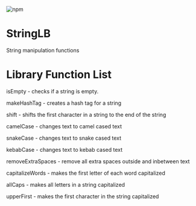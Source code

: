 ![npm](https://img.shields.io/npm/v/stringlb)

# StringLB
 String manipulation functions

# Library Function List

isEmpty - checks if a string is empty.

makeHashTag - creates a hash tag for a string

shift - shifts the first character in a string to the end of the string

camelCase - changes text to camel cased text

snakeCase - changes text to snake cased text

kebabCase - changes text to kebab cased text

removeExtraSpaces - remove all extra spaces outside and inbetween text

capitalizeWords - makes the first letter of each word capitalized

allCaps - makes all letters in a string capitalized

upperFirst - makes the first character in the string capitalized
